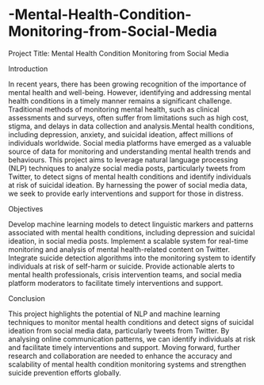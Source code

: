 # -Mental-Health-Condition-Monitoring-from-Social-Media

Project Title: Mental Health Condition Monitoring from Social Media

Introduction

In recent years, there has been growing recognition of the importance of mental health and well-being. However, identifying and addressing mental health conditions in a timely manner remains a significant challenge. Traditional methods of monitoring mental health, such as clinical assessments and surveys, often suffer from limitations such as high cost, stigma, and delays in data collection and analysis.Mental health conditions, including depression, anxiety, and suicidal ideation, affect millions of individuals worldwide. Social media platforms have emerged as a valuable source of data for monitoring and understanding mental health trends and behaviours.
This project aims to leverage natural language processing (NLP) techniques to analyze social media posts, particularly tweets from Twitter, to detect signs of mental health conditions and identify individuals at risk of suicidal ideation. By harnessing the power of social media data, we seek to provide early interventions and support for those in distress.

Objectives

Develop machine learning models to detect linguistic markers and patterns associated with mental health conditions, including depression and suicidal ideation, in social media posts.
Implement a scalable system for real-time monitoring and analysis of mental health-related content on Twitter.
Integrate suicide detection algorithms into the monitoring system to identify individuals at risk of self-harm or suicide.
Provide actionable alerts to mental health professionals, crisis intervention teams, and social media platform moderators to facilitate timely interventions and support.

Conclusion

This project highlights the potential of NLP and machine learning techniques to monitor mental health conditions and detect signs of suicidal ideation from social media data, particularly tweets from Twitter. By analysing online communication patterns, we can identify individuals at risk and facilitate timely interventions and support. Moving forward, further research and collaboration are needed to enhance the accuracy and scalability of mental health condition monitoring systems and strengthen suicide prevention efforts globally.

